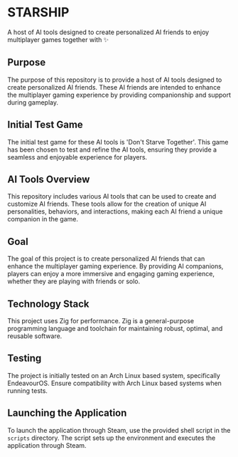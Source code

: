 # STARSHIP
A host of AI tools designed to create personalized AI friends to enjoy multiplayer games together with ✨

## Purpose
The purpose of this repository is to provide a host of AI tools designed to create personalized AI friends. These AI friends are intended to enhance the multiplayer gaming experience by providing companionship and support during gameplay.

## Initial Test Game
The initial test game for these AI tools is 'Don't Starve Together'. This game has been chosen to test and refine the AI tools, ensuring they provide a seamless and enjoyable experience for players.

## AI Tools Overview
This repository includes various AI tools that can be used to create and customize AI friends. These tools allow for the creation of unique AI personalities, behaviors, and interactions, making each AI friend a unique companion in the game.

## Goal
The goal of this project is to create personalized AI friends that can enhance the multiplayer gaming experience. By providing AI companions, players can enjoy a more immersive and engaging gaming experience, whether they are playing with friends or solo.

## Technology Stack
This project uses Zig for performance. Zig is a general-purpose programming language and toolchain for maintaining robust, optimal, and reusable software.

## Testing
The project is initially tested on an Arch Linux based system, specifically EndeavourOS. Ensure compatibility with Arch Linux based systems when running tests.

## Launching the Application
To launch the application through Steam, use the provided shell script in the `scripts` directory. The script sets up the environment and executes the application through Steam.

